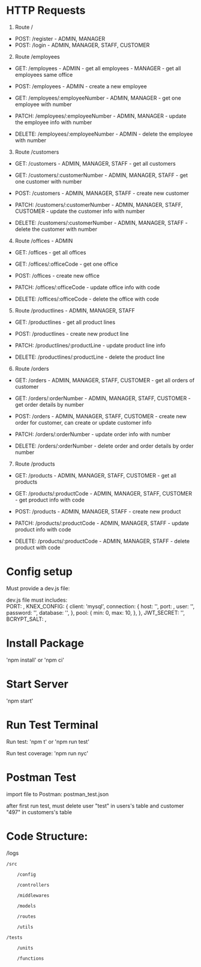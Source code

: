 <h1>HTTP Requests</h1>

1. Route /

- POST: /register - ADMIN, MANAGER
- POST: /login - ADMIN, MANAGER, STAFF, CUSTOMER

2. Route /employees

- GET: /employees - ADMIN - get all employees - MANAGER - get all employees same office

- POST: /employees - ADMIN - create a new employee

- GET: /employees/:employeeNumber - ADMIN, MANAGER - get one employee with number

- PATCH: /employees/:employeeNumber - ADMIN, MANAGER - update the employee info with number

- DELETE: /employees/:employeeNumber - ADMIN - delete the employee with number

3. Route /customers

- GET: /customers - ADMIN, MANAGER, STAFF - get all customers

- GET: /customers/:customerNumber - ADMIN, MANAGER, STAFF - get one customer with number

- POST: /customers - ADMIN, MANAGER, STAFF - create new customer

- PATCH: /customers/:customerNumber - ADMIN, MANAGER, STAFF, CUSTOMER - update the customer info with number

- DELETE: /customers/:customerNumber - ADMIN, MANAGER, STAFF - delete the customer with number

4. Route /offices - ADMIN

- GET: /offices - get all offices

- GET: /offices/:officeCode - get one office

- POST: /offices - create new office

- PATCH: /offices/:officeCode - update office info with code

- DELETE: /offices/:officeCode - delete the office with code

5. Route /productlines - ADMIN, MANAGER, STAFF

- GET: /productlines - get all product lines

- POST: /productlines - create new product line

- PATCH: /productlines/:productLine - update product line info

- DELETE: /productlines/:productLine - delete the product line

6. Route /orders

- GET: /orders - ADMIN, MANAGER, STAFF, CUSTOMER - get all orders of customer

- GET: /orders/:orderNumber - ADMIN, MANAGER, STAFF, CUSTOMER - get order details by number

- POST: /orders - ADMIN, MANAGER, STAFF, CUSTOMER - create new order for customer, can create or update customer info

- PATCH: /orders/:orderNumber - update order info with number

- DELETE: /orders/:orderNumber - delete order and order details by order number

7. Route /products

- GET: /products - ADMIN, MANAGER, STAFF, CUSTOMER - get all products

- GET: /products/:productCode - ADMIN, MANAGER, STAFF, CUSTOMER - get product info with code

- POST: /products - ADMIN, MANAGER, STAFF - create new product

- PATCH: /products/:productCode - ADMIN, MANAGER, STAFF - update product info with code

- DELETE: /products/:productCode - ADMIN, MANAGER, STAFF - delete product with code

<h1>Config setup</h1>

Must provide a dev.js file:

dev.js file must includes:  
PORT: ,
KNEX_CONFIG: {
client: 'mysql',
connection: {
host: '',
port: ,
user: '',
password: '',
database: '',
},
pool: {
min: 0,
max: 10,
},
},
JWT_SECRET: '',
BCRYPT_SALT: ,

<h1>Install Package</h1>

'npm install' or 'npm ci'

<h1>Start Server</h1>

'npm start'

<h1>Run Test Terminal</h1>

Run test: 'npm t' or 'npm run test'

Run test coverage: 'npm run nyc'

<h1>Postman Test</h1>

import file to Postman: postman_test.json

after first run test, must delete user "test" in users's table and customer "497" in customers's table

<h1>Code Structure:</h1>
    /logs

    /src

        /config

        /controllers

        /middlewares

        /models

        /routes

        /utils

    /tests

        /units

        /functions
